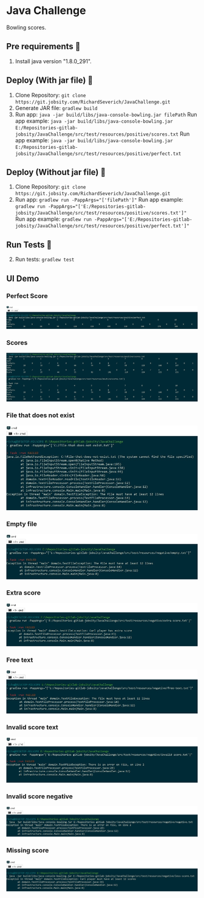 # Java Challenge

Bowling scores.

## Pre requirements 🔧
1. Install java version "1.8.0_291".

## Deploy (With jar file) 🚀
1. Clone Repository: `git clone https://git.jobsity.com/RichardSeverich/JavaChallenge.git`
2. Generate JAR file: `gradlew build`
3. Run app: `java -jar build/libs/java-console-bowling.jar filePath`
   Run app example: `java -jar build/libs/java-console-bowling.jar E:/Repositories-gitlab-jobsity/JavaChallenge/src/test/resources/positive/scores.txt`
   Run app example: `java -jar build/libs/java-console-bowling.jar E:/Repositories-gitlab-jobsity/JavaChallenge/src/test/resources/positive/perfect.txt`

## Deploy (Without jar file) 🚀
1. Clone Repository: `git clone https://git.jobsity.com/RichardSeverich/JavaChallenge.git`
2. Run app: `gradlew run -PappArgs="['filePath']"`
   Run app example: `gradlew run -PappArgs="['E:/Repositories-gitlab-jobsity/JavaChallenge/src/test/resources/positive/scores.txt']"`
   Run app example: `gradlew run -PappArgs="['E:/Repositories-gitlab-jobsity/JavaChallenge/src/test/resources/positive/perfect.txt']"`

## Run Tests 🔧
2. Run tests: `gradlew test`

## UI Demo

### Perfect Score

<p align="center">
  <img src="documentation/demo-console-perfect.jpg">
</p>

### Scores

<p align="center">
  <img src="documentation/demo-console-scores.jpg">
</p>

### File that does not exist

<p align="center">
  <img src="documentation/demo-console-negative-file-does-not-exist.jpg">
</p>

### Empty file

<p align="center">
  <img src="documentation/demo-console-negative-empty-file.jpg">
</p>

### Extra score

<p align="center">
  <img src="documentation/demo-console-negative-extra-score.jpg">
</p>

### Free text

<p align="center">
  <img src="documentation/demo-console-negative-free-text.jpg">
</p>

### Invalid score text

<p align="center">
  <img src="documentation/demo-console-negative-invalid-score-text.jpg">
</p>

### Invalid score negative

<p align="center">
  <img src="documentation/demo-console-negative-invalid-score-negative-num.jpg">
</p>

### Missing score

<p align="center">
  <img src="documentation/demo-console-negative-less-score.jpg">
</p>

